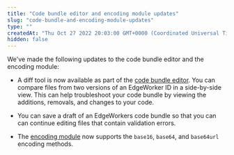 ```yaml
---
title: "Code bundle editor and encoding module updates"
slug: "code-bundle-and-encoding-module-updates"
type: ""
createdAt: "Thu Oct 27 2022 20:03:00 GMT+0000 (Coordinated Universal Time)"
hidden: false
---
```

We've made the following updates to the code bundle editor and the encoding module:

- A diff tool is now available as part of the [code bundle editor](doc:code-bundle-editor). You can compare files from two versions of an EdgeWorker ID in a side-by-side view. This can help troubleshoot your code bundle by viewing the additions, removals, and changes to your code. 

- You can save a draft of an EdgeWorkers code bundle so that you can can continue editing files that contain validation errors.

- The [encoding module](doc:encoding) now supports the `base16`, `base64`, and `base64url` encoding methods.